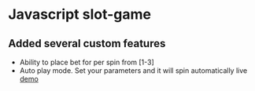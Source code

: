 # Javascript slot-game
## Added several custom features
- Ability to place bet for per spin from [1-3]
- Auto play mode. Set your parameters and it will spin automatically
live <a href="https://bichiko.github.io/slot-game">demo</a>
